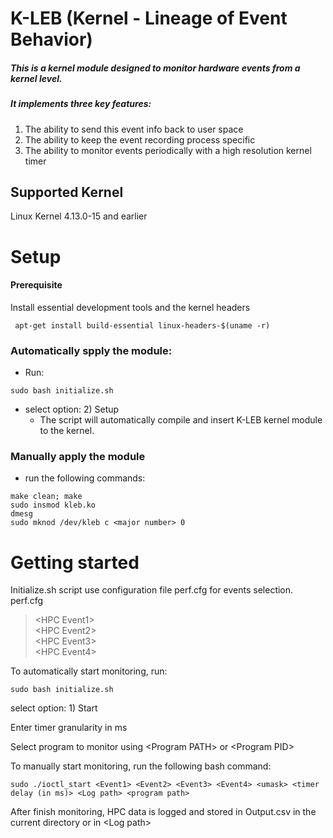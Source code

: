 # K-LEB (Kernel - Lineage of Event Behavior)
##### This is a kernel module designed to monitor hardware events from a kernel level. 

##### It implements three key features:

1. The ability to send this event info back to user space
2. The ability to keep the event recording process specific
3. The ability to monitor events periodically with a high resolution kernel timer

## Supported Kernel
Linux Kernel 4.13.0-15 and earlier

# Setup

#### Prerequisite 
Install essential development tools and the kernel headers 
```
 apt-get install build-essential linux-headers-$(uname -r)
```

### Automatically spply the module:
-  Run: 
```
sudo bash initialize.sh
```
- select option: 2) Setup
    - The script will automatically compile and insert K-LEB kernel module to the kernel.

### Manually apply the module

- run the following commands:
```
make clean; make
sudo insmod kleb.ko
dmesg
sudo mknod /dev/kleb c <major number> 0
```
# Getting started
Initialize.sh script use configuration file perf.cfg for events selection.
perf.cfg

> \<HPC Event1\> <br>
\<HPC Event2\> <br>
\<HPC Event3\> <br>
\<HPC Event4\> <br>
	
To automatically start monitoring, run:
```
sudo bash initialize.sh
```
select option: 1) Start

Enter timer granularity in ms

Select program to monitor using \<Program PATH\> or \<Program PID\>
		
To manually start monitoring, run the following bash command:
```
sudo ./ioctl_start <Event1> <Event2> <Event3> <Event4> <umask> <timer delay (in ms)> <Log path> <program path>
```

After finish monitoring, HPC data is logged and stored in Output.csv in the current directory or in \<Log path\>

